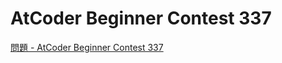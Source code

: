 AtCoder Beginner Contest 337
===

[問題 - AtCoder Beginner Contest 337](https://atcoder.jp/contests/abc337/tasks)

